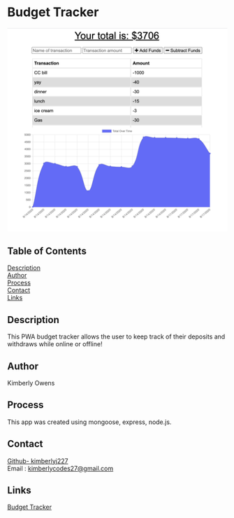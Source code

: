 # Budget Tracker

![budget tracker](public/images/budget-tracker.png)

## Table of Contents
[Description](#description)<br>
[Author](#author)  <br>
[Process](#process) <br>
[Contact](#contact)  <br>
[Links](#links)<br>
## Description
This PWA budget tracker allows the user to keep track of their deposits and withdraws while online or offline!
## Author
Kimberly Owens
## Process
This app was created using mongoose, express, node.js. 
## Contact
[Github- kimberlyj227](https://github.com/kimberlyj227)<br>
Email : kimberlycodes27@gmail.com
## Links
[Budget Tracker](https://kimberlyj227.github.io/budget-tracker/)

